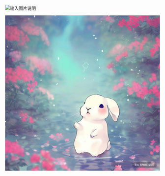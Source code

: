 ![输入图片说明](https://foruda.gitee.com/images/1677459903153656412/e42a7273_10213136.png "屏幕截图")

<img src='images/index.jpg'>
